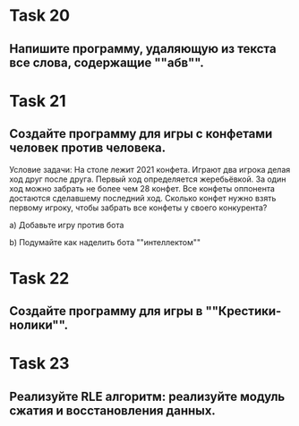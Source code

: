 # Task 20
## Напишите программу, удаляющую из текста все слова, содержащие ""абв"".
# Task 21
## Создайте программу для игры с конфетами человек против человека.
Условие задачи: На столе лежит 2021 конфета. Играют два игрока делая ход друг после друга. Первый ход определяется жеребьёвкой. За один ход можно забрать не более чем 28 конфет. Все конфеты оппонента достаются сделавшему последний ход. Сколько конфет нужно взять первому игроку, чтобы забрать все конфеты у своего конкурента?

a) Добавьте игру против бота

b) Подумайте как наделить бота ""интеллектом""

# Task 22
## Создайте программу для игры в ""Крестики-нолики"".

# Task 23
## Реализуйте RLE алгоритм: реализуйте модуль сжатия и восстановления данных.